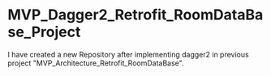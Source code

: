 # MVP_Dagger2_Retrofit_RoomDataBase_Project

I have created a new Repository after implementing dagger2 in previous project "MVP_Architecture_Retrofit_RoomDataBase".
